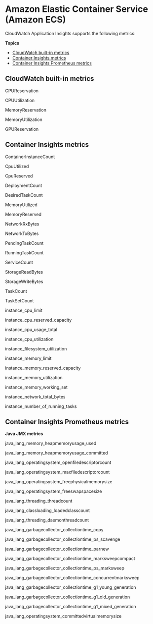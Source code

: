 # Amazon Elastic Container Service \(Amazon ECS\)<a name="appinsights-metrics-ecs"></a>

CloudWatch Application Insights supports the following metrics:

**Topics**
+ [CloudWatch built\-in metrics](#appinsights-metrics-ecs-built-in-metrics)
+ [Container Insights metrics](#appinsights-metrics-ecs-container-insights-metrics)
+ [Container Insights Prometheus metrics](#appinsights-metrics-ecs-container-insights-prometheus)

## CloudWatch built\-in metrics<a name="appinsights-metrics-ecs-built-in-metrics"></a>

CPUReservation

CPUUtilization

MemoryReservation

MemoryUtilization

GPUReservation

## Container Insights metrics<a name="appinsights-metrics-ecs-container-insights-metrics"></a>

ContainerInstanceCount

CpuUtilized

CpuReserved

DeploymentCount

DesiredTaskCount

MemoryUtilized

MemoryReserved

NetworkRxBytes

NetworkTxBytes

PendingTaskCount

RunningTaskCount

ServiceCount

StorageReadBytes

StorageWriteBytes

TaskCount

TaskSetCount

instance\_cpu\_limit

instance\_cpu\_reserved\_capacity

instance\_cpu\_usage\_total

instance\_cpu\_utilization

instance\_filesystem\_utilization

instance\_memory\_limit

instance\_memory\_reserved\_capacity

instance\_memory\_utilization

instance\_memory\_working\_set

instance\_network\_total\_bytes

instance\_number\_of\_running\_tasks

## Container Insights Prometheus metrics<a name="appinsights-metrics-ecs-container-insights-prometheus"></a>

**Java JMX metrics**

java\_lang\_memory\_heapmemoryusage\_used

java\_lang\_memory\_heapmemoryusage\_committed

java\_lang\_operatingsystem\_openfiledescriptorcount

java\_lang\_operatingsystem\_maxfiledescriptorcount

java\_lang\_operatingsystem\_freephysicalmemorysize

java\_lang\_operatingsystem\_freeswapspacesize

java\_lang\_threading\_threadcount

java\_lang\_classloading\_loadedclasscount

java\_lang\_threading\_daemonthreadcount

java\_lang\_garbagecollector\_collectiontime\_copy

java\_lang\_garbagecollector\_collectiontime\_ps\_scavenge

java\_lang\_garbagecollector\_collectiontime\_parnew

java\_lang\_garbagecollector\_collectiontime\_marksweepcompact

java\_lang\_garbagecollector\_collectiontime\_ps\_marksweep

java\_lang\_garbagecollector\_collectiontime\_concurrentmarksweep

java\_lang\_garbagecollector\_collectiontime\_g1\_young\_generation

java\_lang\_garbagecollector\_collectiontime\_g1\_old\_generation

java\_lang\_garbagecollector\_collectiontime\_g1\_mixed\_generation

java\_lang\_operatingsystem\_committedvirtualmemorysize
